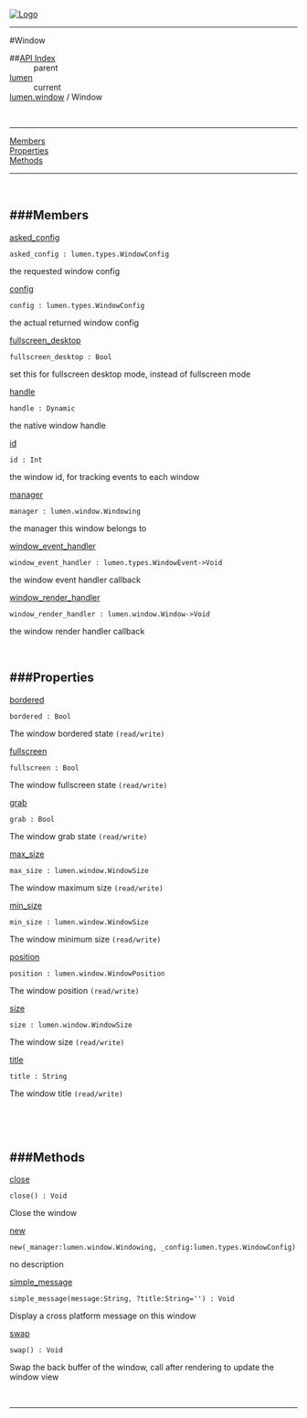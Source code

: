 
[![Logo](../../../images/logo.png)](../../../index.html)

---

#Window


##[API Index](../../../api/index.html#lumen.window)   
&emsp;&emsp;&emsp;parent    
[lumen](../)     
&emsp;&emsp;&emsp;current    
[lumen.window](./) / Window

<br/>

---


[Members](#Members)   
[Properties](#Properties)   
[Methods](#Methods)   


---

&nbsp;   

<a class="lift" name="Members" ></a>
###Members   
---
<a class="lift" name="asked_config" href="#asked_config">asked_config</a>



`asked_config : lumen.types.WindowConfig`

<span class="small_desc_flat"> the requested window config </span>   

<a class="lift" name="config" href="#config">config</a>



`config : lumen.types.WindowConfig`

<span class="small_desc_flat"> the actual returned window config </span>   

<a class="lift" name="fullscreen_desktop" href="#fullscreen_desktop">fullscreen_desktop</a>



`fullscreen_desktop : Bool`

<span class="small_desc_flat"> set this for fullscreen desktop mode, instead of fullscreen mode </span>   

<a class="lift" name="handle" href="#handle">handle</a>



`handle : Dynamic`

<span class="small_desc_flat"> the native window handle </span>   

<a class="lift" name="id" href="#id">id</a>



`id : Int`

<span class="small_desc_flat"> the window id, for tracking events to each window </span>   

<a class="lift" name="manager" href="#manager">manager</a>



`manager : lumen.window.Windowing`

<span class="small_desc_flat"> the manager this window belongs to </span>   

<a class="lift" name="window_event_handler" href="#window_event_handler">window_event_handler</a>



`window_event_handler : lumen.types.WindowEvent->Void`

<span class="small_desc_flat"> the window event handler callback </span>   

<a class="lift" name="window_render_handler" href="#window_render_handler">window_render_handler</a>



`window_render_handler : lumen.window.Window->Void`

<span class="small_desc_flat"> the window render handler callback </span>   

&nbsp;   

<a class="lift" name="Properties" ></a>
###Properties   
---
<a class="lift" name="bordered" href="#bordered">bordered</a>



`bordered : Bool`

<span class="small_desc_flat"> The window bordered state `(read/write)` </span>   

<a class="lift" name="fullscreen" href="#fullscreen">fullscreen</a>



`fullscreen : Bool`

<span class="small_desc_flat"> The window fullscreen state `(read/write)` </span>   

<a class="lift" name="grab" href="#grab">grab</a>



`grab : Bool`

<span class="small_desc_flat"> The window grab state `(read/write)` </span>   

<a class="lift" name="max_size" href="#max_size">max_size</a>



`max_size : lumen.window.WindowSize`

<span class="small_desc_flat"> The window maximum size `(read/write)` </span>   

<a class="lift" name="min_size" href="#min_size">min_size</a>



`min_size : lumen.window.WindowSize`

<span class="small_desc_flat"> The window minimum size `(read/write)` </span>   

<a class="lift" name="position" href="#position">position</a>



`position : lumen.window.WindowPosition`

<span class="small_desc_flat"> The window position `(read/write)` </span>   

<a class="lift" name="size" href="#size">size</a>



`size : lumen.window.WindowSize`

<span class="small_desc_flat"> The window size `(read/write)` </span>   

<a class="lift" name="title" href="#title">title</a>



`title : String`

<span class="small_desc_flat"> The window title `(read/write)` </span>   

&nbsp;   

&nbsp;   

<a class="lift" name="Methods" ></a>
###Methods   
---
<a class="lift" name="close" href="#close">close</a>



`close() : Void`

<span class="small_desc_flat"> Close the window </span>   

<a class="lift" name="new" href="#new">new</a>



`new(_manager:lumen.window.Windowing, _config:lumen.types.WindowConfig) `

<span class="small_desc_flat"> no description </span>   

<a class="lift" name="simple_message" href="#simple_message">simple_message</a>



`simple_message(message:String, ?title:String='') : Void`

<span class="small_desc_flat"> Display a cross platform message on this window </span>   

<a class="lift" name="swap" href="#swap">swap</a>



`swap() : Void`

<span class="small_desc_flat"> Swap the back buffer of the window, call after rendering to update the window view </span>   



&nbsp;
&nbsp;
&nbsp;

---  


&nbsp;   
&nbsp;   